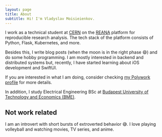 ```yaml
---
layout: page
title: About
subtitle: Hi! I'm Vladyslav Moisieienkov.
---
```


I work as a technical student at [CERN](https://home.cern) on the 
[REANA](https://reanahub.io) platform for reproducible research analysis.
The tech stack of the platform consists of Python, Flask, Kubernetes, and more.

Besides this, I write blog posts (when the moon is in the right phase :smile:) and do some hobby programming.
I am mostly interested in backend and distributed systems 
but, recently, I have started learning about iOS development and SwiftUI.

If you are interested in what I am doing, 
consider checking [my Polywork profile](https://www.polywork.com/vmois) for more details.

In addition, I study Electrical Engineering BSc at [Budapest University of Technology and Economics (BME)](https://www.vik.bme.hu/en/).

## Not work related

I am an introvert with short bursts of extroverted behavior :sweat_smile:. 
I love playing volleyball and watching movies, TV series, and anime.
